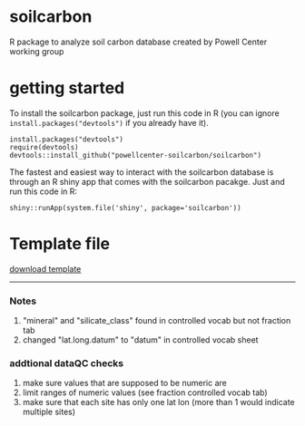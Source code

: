 # soilcarbon
R package to analyze soil carbon database created by Powell Center working group

# getting started
To install the soilcarbon package, just run this code in R (you can ignore `install.packages("devtools")` if you already have it).
```{r}
install.packages("devtools")
require(devtools)
devtools::install_github("powellcenter-soilcarbon/soilcarbon")
```
The fastest and easiest way to interact with the soilcarbon database is through an R shiny app that comes with the soilcarbon pacakge. Just and run this code in R:
```{r}
shiny::runApp(system.file('shiny', package='soilcarbon'))
```
 # Template file
 [download template](https://github.com/powellcenter-soilcarbon/soilcarbon/inst/extdata/Master_template.xlsx)


---


### Notes
1. "mineral" and "silicate_class" found in controlled vocab but not fraction tab
1. changed "lat.long.datum" to "datum" in controlled vocab sheet

### addtional dataQC checks
1. make sure values that are supposed to be numeric are 
1. limit ranges of numeric values (see fraction controlled vocab tab)
1. make sure that each site has only one lat lon (more than 1 would indicate multiple sites)
